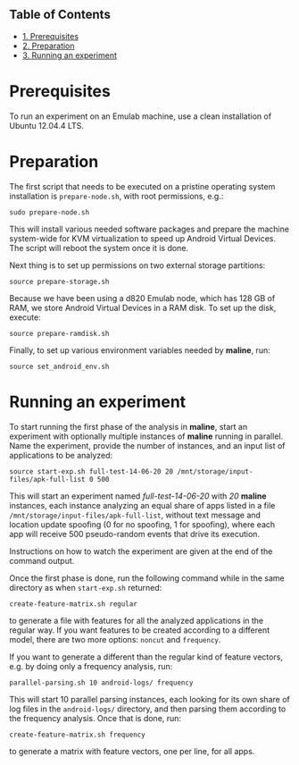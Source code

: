 <div id="table-of-contents">
<h2>Table of Contents</h2>
<div id="text-table-of-contents">
<ul>
<li><a href="#sec-1">1. Prerequisites</a></li>
<li><a href="#sec-2">2. Preparation</a></li>
<li><a href="#sec-3">3. Running an experiment</a></li>
</ul>
</div>
</div>


# Prerequisites<a id="sec-1" name="sec-1"></a>

To run an experiment on an Emulab machine, use a clean installation of Ubuntu
12.04.4 LTS.

# Preparation<a id="sec-2" name="sec-2"></a>

The first script that needs to be executed on a pristine operating system
installation is `prepare-node.sh`, with root permissions, e.g.:

    sudo prepare-node.sh

This will install various needed software packages and prepare the machine
system-wide for KVM virtualization to speed up Android Virtual Devices. The
script will reboot the system once it is done.

Next thing is to set up permissions on two external storage partitions:

    source prepare-storage.sh

Because we have been using a d820 Emulab node, which has 128 GB of RAM, we
store Android Virtual Devices in a RAM disk. To set up the disk, execute:

    source prepare-ramdisk.sh

Finally, to set up various environment variables needed by **maline**, run:

    source set_android_env.sh

# Running an experiment<a id="sec-3" name="sec-3"></a>

To start running the first phase of the analysis in **maline**, start an
experiment with optionally multiple instances of **maline** running in
parallel. Name the experiment, provide the number of instances, and an input
list of applications to be analyzed:

    source start-exp.sh full-test-14-06-20 20 /mnt/storage/input-files/apk-full-list 0 500

This will start an experiment named *full-test-14-06-20* with *20* **maline**
instances, each instance analyzing an equal share of apps listed in a file
`/mnt/storage/input-files/apk-full-list`, without text message and location
update spoofing (0 for no spoofing, 1 for spoofing), where each app will
receive 500 pseudo-random events that drive its execution.

Instructions on how to watch the experiment are given at the end of the
command output.

Once the first phase is done, run the following command while in the same
directory as when `start-exp.sh` returned:

    create-feature-matrix.sh regular

to generate a file with features for all the analyzed applications in the
regular way. If you want features to be created according to a different
model, there are two more options: `noncut` and `frequency`.

If you want to generate a different than the regular kind of feature vectors,
e.g. by doing only a frequency analysis, run:

    parallel-parsing.sh 10 android-logs/ frequency

This will start 10 parallel parsing instances, each looking for its own share
of log files in the `android-logs/` directory, and then parsing them according
to the frequency analysis. Once that is done, run:

    create-feature-matrix.sh frequency

to generate a matrix with feature vectors, one per line, for all apps.

